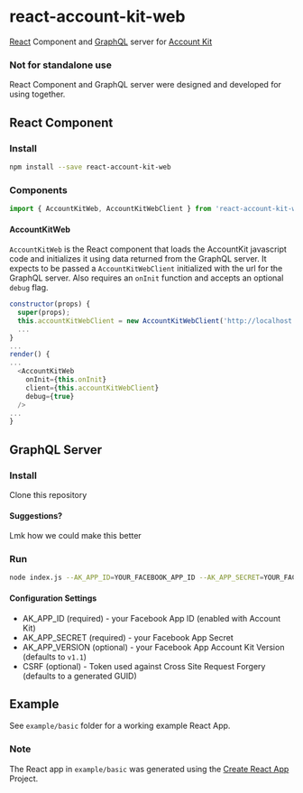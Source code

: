 # react-account-kit-web
[React](https://facebook.github.io/react/) Component and [GraphQL](http://graphql.org/) server for [Account Kit](https://developers.facebook.com/docs/accountkit)

### Not for standalone use
React Component and GraphQL server were designed and developed for using together.

## React Component
### Install
```bash
npm install --save react-account-kit-web
```
### Components
```javascript
import { AccountKitWeb, AccountKitWebClient } from 'react-account-kit-web';
```
#### AccountKitWeb
`AccountKitWeb` is the React component that loads the AccountKit javascript code 
and initializes it using data returned from the GraphQL server.  It expects to be passed
a `AccountKitWebClient` initialized with the url for the GraphQL server.  Also requires an
`onInit` function and accepts an optional `debug` flag.

```javascript
constructor(props) {
  super(props);
  this.accountKitWebClient = new AccountKitWebClient('http://localhost:8080/graphql');
  ...
}
...
render() {
...
  <AccountKitWeb
    onInit={this.onInit}
    client={this.accountKitWebClient}
    debug={true}
  />
...
}
```


## GraphQL Server
### Install
Clone this repository 
#### Suggestions?
Lmk how we could make this better

### Run
```bash
node index.js --AK_APP_ID=YOUR_FACEBOOK_APP_ID --AK_APP_SECRET=YOUR_FACEBOOK_APP_SECRET
```
#### Configuration Settings
- AK_APP_ID (required) - your Facebook App ID (enabled with Account Kit)
- AK_APP_SECRET (required) - your Facebook App Secret
- AK_APP_VERSION (optional) - your Facebook App Account Kit Version (defaults to `v1.1`)
- CSRF (optional) - Token used against Cross Site Request Forgery (defaults to a generated GUID)

## Example
See `example/basic` folder for a working example React App.

### Note
The React app in `example/basic` was generated using the [Create React App](https://github.com/facebookincubator/create-react-app) Project.

